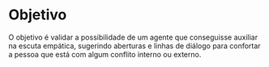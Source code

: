 # Objetivo

O objetivo é validar a possibilidade de um agente que conseguisse auxiliar na escuta empática, sugerindo aberturas e linhas de diálogo para confortar a pessoa que está com algum conflito interno ou externo.